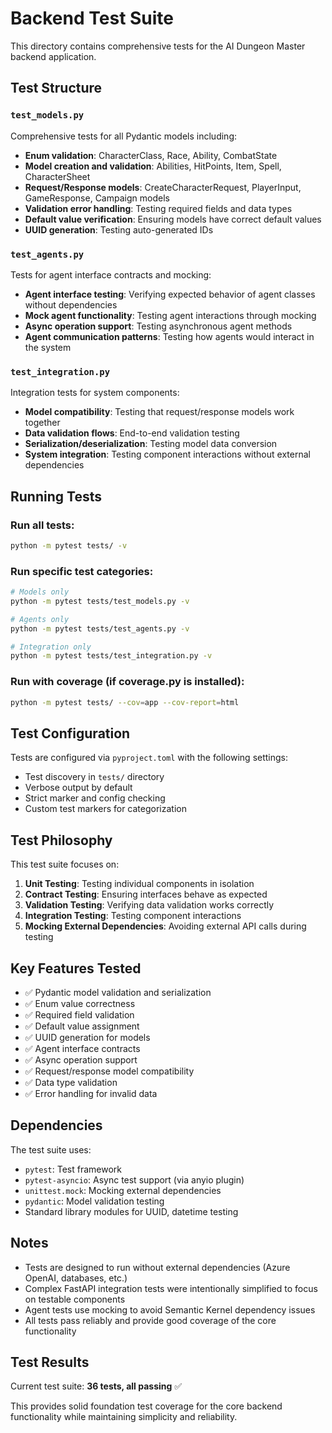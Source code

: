 # Backend Test Suite

This directory contains comprehensive tests for the AI Dungeon Master backend application.

## Test Structure

### `test_models.py`
Comprehensive tests for all Pydantic models including:
- **Enum validation**: CharacterClass, Race, Ability, CombatState
- **Model creation and validation**: Abilities, HitPoints, Item, Spell, CharacterSheet
- **Request/Response models**: CreateCharacterRequest, PlayerInput, GameResponse, Campaign models
- **Validation error handling**: Testing required fields and data types
- **Default value verification**: Ensuring models have correct default values
- **UUID generation**: Testing auto-generated IDs

### `test_agents.py`
Tests for agent interface contracts and mocking:
- **Agent interface testing**: Verifying expected behavior of agent classes without dependencies
- **Mock agent functionality**: Testing agent interactions through mocking
- **Async operation support**: Testing asynchronous agent methods
- **Agent communication patterns**: Testing how agents would interact in the system

### `test_integration.py`
Integration tests for system components:
- **Model compatibility**: Testing that request/response models work together
- **Data validation flows**: End-to-end validation testing
- **Serialization/deserialization**: Testing model data conversion
- **System integration**: Testing component interactions without external dependencies

## Running Tests

### Run all tests:
```bash
python -m pytest tests/ -v
```

### Run specific test categories:
```bash
# Models only
python -m pytest tests/test_models.py -v

# Agents only
python -m pytest tests/test_agents.py -v

# Integration only
python -m pytest tests/test_integration.py -v
```

### Run with coverage (if coverage.py is installed):
```bash
python -m pytest tests/ --cov=app --cov-report=html
```

## Test Configuration

Tests are configured via `pyproject.toml` with the following settings:
- Test discovery in `tests/` directory
- Verbose output by default
- Strict marker and config checking
- Custom test markers for categorization

## Test Philosophy

This test suite focuses on:

1. **Unit Testing**: Testing individual components in isolation
2. **Contract Testing**: Ensuring interfaces behave as expected
3. **Validation Testing**: Verifying data validation works correctly
4. **Integration Testing**: Testing component interactions
5. **Mocking External Dependencies**: Avoiding external API calls during testing

## Key Features Tested

- ✅ Pydantic model validation and serialization
- ✅ Enum value correctness
- ✅ Required field validation
- ✅ Default value assignment
- ✅ UUID generation for models
- ✅ Agent interface contracts
- ✅ Async operation support
- ✅ Request/response model compatibility
- ✅ Data type validation
- ✅ Error handling for invalid data

## Dependencies

The test suite uses:
- `pytest`: Test framework
- `pytest-asyncio`: Async test support (via anyio plugin)
- `unittest.mock`: Mocking external dependencies
- `pydantic`: Model validation testing
- Standard library modules for UUID, datetime testing

## Notes

- Tests are designed to run without external dependencies (Azure OpenAI, databases, etc.)
- Complex FastAPI integration tests were intentionally simplified to focus on testable components
- Agent tests use mocking to avoid Semantic Kernel dependency issues
- All tests pass reliably and provide good coverage of the core functionality

## Test Results

Current test suite: **36 tests, all passing** ✅

This provides solid foundation test coverage for the core backend functionality while maintaining simplicity and reliability.